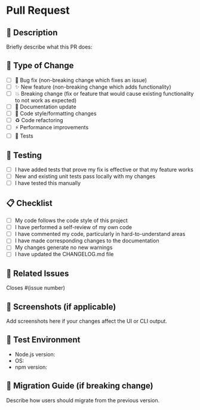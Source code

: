 # Pull Request

## 📝 Description
Briefly describe what this PR does:

## 🔧 Type of Change
- [ ] 🐛 Bug fix (non-breaking change which fixes an issue)
- [ ] ✨ New feature (non-breaking change which adds functionality)
- [ ] 💥 Breaking change (fix or feature that would cause existing functionality to not work as expected)
- [ ] 📝 Documentation update
- [ ] 🎨 Code style/formatting changes
- [ ] ♻️ Code refactoring
- [ ] ⚡ Performance improvements
- [ ] 🧪 Tests

## 🧪 Testing
- [ ] I have added tests that prove my fix is effective or that my feature works
- [ ] New and existing unit tests pass locally with my changes
- [ ] I have tested this manually

## 📋 Checklist
- [ ] My code follows the code style of this project
- [ ] I have performed a self-review of my own code
- [ ] I have commented my code, particularly in hard-to-understand areas
- [ ] I have made corresponding changes to the documentation
- [ ] My changes generate no new warnings
- [ ] I have updated the CHANGELOG.md file

## 🔗 Related Issues
Closes #(issue number)

## 📸 Screenshots (if applicable)
Add screenshots here if your changes affect the UI or CLI output.

## 📱 Test Environment
- Node.js version: 
- OS: 
- npm version: 

## 🔄 Migration Guide (if breaking change)
Describe how users should migrate from the previous version. 